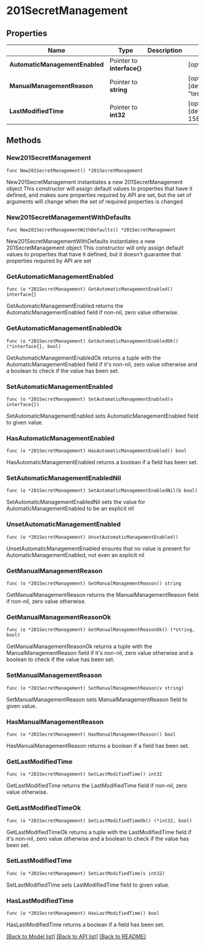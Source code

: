 # 201SecretManagement

## Properties

Name | Type | Description | Notes
------------ | ------------- | ------------- | -------------
**AutomaticManagementEnabled** | Pointer to **interface{}** |  | [optional] 
**ManualManagementReason** | Pointer to **string** |  | [optional] [default to "testing"]
**LastModifiedTime** | Pointer to **int32** |  | [optional] [default to 1581084295]

## Methods

### New201SecretManagement

`func New201SecretManagement() *201SecretManagement`

New201SecretManagement instantiates a new 201SecretManagement object
This constructor will assign default values to properties that have it defined,
and makes sure properties required by API are set, but the set of arguments
will change when the set of required properties is changed

### New201SecretManagementWithDefaults

`func New201SecretManagementWithDefaults() *201SecretManagement`

New201SecretManagementWithDefaults instantiates a new 201SecretManagement object
This constructor will only assign default values to properties that have it defined,
but it doesn't guarantee that properties required by API are set

### GetAutomaticManagementEnabled

`func (o *201SecretManagement) GetAutomaticManagementEnabled() interface{}`

GetAutomaticManagementEnabled returns the AutomaticManagementEnabled field if non-nil, zero value otherwise.

### GetAutomaticManagementEnabledOk

`func (o *201SecretManagement) GetAutomaticManagementEnabledOk() (*interface{}, bool)`

GetAutomaticManagementEnabledOk returns a tuple with the AutomaticManagementEnabled field if it's non-nil, zero value otherwise
and a boolean to check if the value has been set.

### SetAutomaticManagementEnabled

`func (o *201SecretManagement) SetAutomaticManagementEnabled(v interface{})`

SetAutomaticManagementEnabled sets AutomaticManagementEnabled field to given value.

### HasAutomaticManagementEnabled

`func (o *201SecretManagement) HasAutomaticManagementEnabled() bool`

HasAutomaticManagementEnabled returns a boolean if a field has been set.

### SetAutomaticManagementEnabledNil

`func (o *201SecretManagement) SetAutomaticManagementEnabledNil(b bool)`

 SetAutomaticManagementEnabledNil sets the value for AutomaticManagementEnabled to be an explicit nil

### UnsetAutomaticManagementEnabled
`func (o *201SecretManagement) UnsetAutomaticManagementEnabled()`

UnsetAutomaticManagementEnabled ensures that no value is present for AutomaticManagementEnabled, not even an explicit nil
### GetManualManagementReason

`func (o *201SecretManagement) GetManualManagementReason() string`

GetManualManagementReason returns the ManualManagementReason field if non-nil, zero value otherwise.

### GetManualManagementReasonOk

`func (o *201SecretManagement) GetManualManagementReasonOk() (*string, bool)`

GetManualManagementReasonOk returns a tuple with the ManualManagementReason field if it's non-nil, zero value otherwise
and a boolean to check if the value has been set.

### SetManualManagementReason

`func (o *201SecretManagement) SetManualManagementReason(v string)`

SetManualManagementReason sets ManualManagementReason field to given value.

### HasManualManagementReason

`func (o *201SecretManagement) HasManualManagementReason() bool`

HasManualManagementReason returns a boolean if a field has been set.

### GetLastModifiedTime

`func (o *201SecretManagement) GetLastModifiedTime() int32`

GetLastModifiedTime returns the LastModifiedTime field if non-nil, zero value otherwise.

### GetLastModifiedTimeOk

`func (o *201SecretManagement) GetLastModifiedTimeOk() (*int32, bool)`

GetLastModifiedTimeOk returns a tuple with the LastModifiedTime field if it's non-nil, zero value otherwise
and a boolean to check if the value has been set.

### SetLastModifiedTime

`func (o *201SecretManagement) SetLastModifiedTime(v int32)`

SetLastModifiedTime sets LastModifiedTime field to given value.

### HasLastModifiedTime

`func (o *201SecretManagement) HasLastModifiedTime() bool`

HasLastModifiedTime returns a boolean if a field has been set.


[[Back to Model list]](../README.md#documentation-for-models) [[Back to API list]](../README.md#documentation-for-api-endpoints) [[Back to README]](../README.md)


